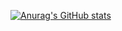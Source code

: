 [![Anurag's GitHub stats](https://github-readme-stats.vercel.app/api?username=transcriptionfactory)](https://github.com/anuraghazra/github-readme-stats)
<!--
**TranscriptionFactory/TranscriptionFactory** is a ✨ _special_ ✨ repository because its `README.md` (this file) appears on your GitHub profile.

Here are some ideas to get you started:

- 🔭 I’m currently working on ...
- 🌱 I’m currently learning ...
- 👯 I’m looking to collaborate on ...
- 🤔 I’m looking for help with ...
- 💬 Ask me about ...
- 📫 How to reach me: ...
- 😄 Pronouns: ...
- ⚡ Fun fact: ...
-->
